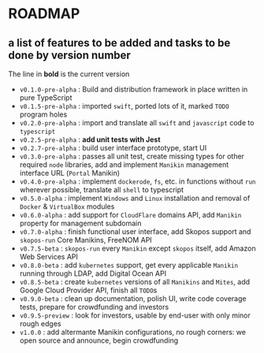 # ROADMAP

## a list of features to be added and tasks to be done by version number

The line in **bold** is the current version

- `v0.1.0-pre-alpha` : Build and distribution framework in place written in pure TypeScript
- `v0.1.5-pre-alpha` : imported `swift`, ported lots of it, marked `TODO` program holes
- `v0.2.0-pre-alpha` : import and translate all `swift` and `javascript` code to `typescript`
- `v0.2.5-pre-alpha` : **add unit tests with Jest**
- `v0.2.7-pre-alpha` : build user interface prototype, start UI
- `v0.3.0-pre-alpha` : passes all unit test, create missing types for other required `node` libraries, add and implement `Manikin` management interface URL (`Portal` Manikin)
- `v0.4.0-pre-alpha` : implement `dockerode`, `fs`, etc. in functions without `run` wherever possible, translate all `shell` to typescript
- `v0.5.0-alpha` : implement `Windows` and `Linux` installation and removal of `Docker` & `VirtualBox` modules
- `v0.6.0-alpha` : add support for `CloudFlare` domains API, add `Manikin` property for management subdomain
- `v0.7.0-alpha` : finish functional user interface, add Skopos support and `skopos-run` Core Manikins, FreeNOM API
- `v0.7.5-beta` : `skopos-run` every `Manikin` except `skopos` itself, add Amazon Web Services API
- `v0.8.0-beta` : add `kubernetes` support, get every applicable `Manikin` running through LDAP, add Digital Ocean API
- `v0.8.5-beta` : create `kubernetes` versions of all `Manikins` and `Mites`, add Google Cloud Provider API, finish all `TODO`s
- `v0.9.0-beta` : clean up documentation, polish UI, write code coverage tests, prepare for crowdfunding and investors
- `v0.9.5-preview` : look for investors, usable by end-user with only minor rough edges
- `v1.0.0` : add altermante Manikin configurations, no rough corners: we open source and announce, begin crowdfunding
